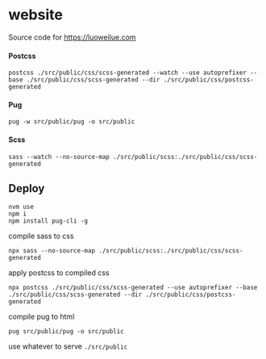 # website

Source code for https://luoweilue.com

#### Postcss
```
postcss ./src/public/css/scss-generated --watch --use autoprefixer --base ./src/public/css/scss-generated --dir ./src/public/css/postcss-generated
```

#### Pug
```
pug -w src/public/pug -o src/public
```

#### Scss
```
sass --watch --no-source-map ./src/public/scss:./src/public/css/scss-generated
```

## Deploy
```
nvm use
npm i
npm install pug-cli -g
```
compile sass to css
```
npx sass --no-source-map ./src/public/scss:./src/public/css/scss-generated
```
apply postcss to compiled css
```
npx postcss ./src/public/css/scss-generated --use autoprefixer --base ./src/public/css/scss-generated --dir ./src/public/css/postcss-generated
```
compile pug to html
```
pug src/public/pug -o src/public
```
use whatever to serve `./src/public`